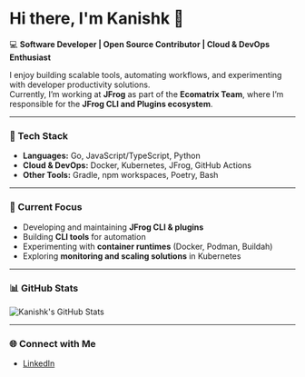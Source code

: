 # Hi there, I'm Kanishk 👋  

💻 **Software Developer | Open Source Contributor | Cloud & DevOps Enthusiast**  

I enjoy building scalable tools, automating workflows, and experimenting with developer productivity solutions.  
Currently, I’m working at **JFrog** as part of the **Ecomatrix Team**, where I’m responsible for the **JFrog CLI and Plugins ecosystem**.  

---

### 🔧 Tech Stack
- **Languages:** Go, JavaScript/TypeScript, Python  
- **Cloud & DevOps:** Docker, Kubernetes, JFrog, GitHub Actions  
- **Other Tools:** Gradle, npm workspaces, Poetry, Bash  

---

### 📌 Current Focus
- Developing and maintaining **JFrog CLI & plugins**  
- Building **CLI tools** for automation  
- Experimenting with **container runtimes** (Docker, Podman, Buildah)  
- Exploring **monitoring and scaling solutions** in Kubernetes  

---

### 📊 GitHub Stats
![Kanishk's GitHub Stats](https://github-readme-stats.vercel.app/api?username=fluxxBot&count_private=true&show_icons=true&include_all_commits=true&theme=dark&theme=radical)

---

### 🌐 Connect with Me
- [LinkedIn](https://linkedin.com/in/kanishkgupta221)  
